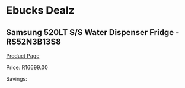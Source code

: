 
# Ebucks Dealz
## Samsung 520LT S/S Water Dispenser Fridge - RS52N3B13S8
[Product Page](https://www.ebucks.com/web/shop/productSelected.do?prodId=1209649478&catId=704986856)

Price: R16699.00

Savings: 


	